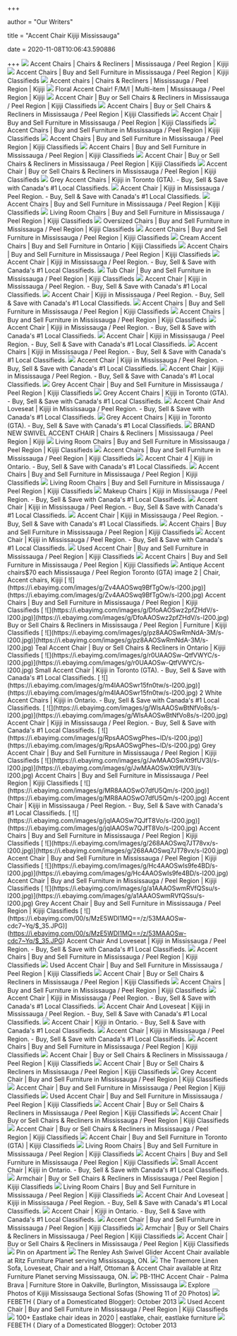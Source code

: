 +++
        
author = "Our Writers"
        
title = "Accent Chair Kijiji Mississauga"
        
date = 2020-11-08T10:06:43.590886
        
+++
[ ![](https://i.ebayimg.com/00/s/NjAwWDgwMA==/z/FMEAAOSw84NfpgSw/$_27.JPG)](https://i.ebayimg.com/00/s/NjAwWDgwMA==/z/FMEAAOSw84NfpgSw/$_27.JPG) Accent Chairs | Chairs & Recliners | Mississauga / Peel Region | Kijiji
[ ![](https://i.ebayimg.com/images/g/xvkAAOSwInxfUuB9/s-l200.jpg)](https://i.ebayimg.com/images/g/xvkAAOSwInxfUuB9/s-l200.jpg) Accent Chairs | Buy and Sell Furniture in Mississauga / Peel Region | Kijiji  Classifieds
[ ![](https://i.ebayimg.com/00/s/MTIwMFgxNjAw/z/kV4AAOSwyiZfpaXD/$_27.JPG)](https://i.ebayimg.com/00/s/MTIwMFgxNjAw/z/kV4AAOSwyiZfpaXD/$_27.JPG) Accent chairs | Chairs & Recliners | Mississauga / Peel Region | Kijiji
[ ![](https://i.ebayimg.com/00/s/ODAwWDYwMA==/z/4YMAAOSwPLhff9xI/$_20.PNG)](https://i.ebayimg.com/00/s/ODAwWDYwMA==/z/4YMAAOSwPLhff9xI/$_20.PNG) Floral Accent Chair! F/M/I | Multi-item | Mississauga / Peel Region | Kijiji
[ ![](https://i.ebayimg.com/images/g/ME4AAOSw2dlfQw6U/s-l200.jpg)](https://i.ebayimg.com/images/g/ME4AAOSw2dlfQw6U/s-l200.jpg) Accent Chair | Buy or Sell Chairs & Recliners in Mississauga / Peel Region  | Kijiji Classifieds
[ ![](https://i.ebayimg.com/images/g/pFUAAOSwtbBew~sO/s-l200.jpg)](https://i.ebayimg.com/images/g/pFUAAOSwtbBew~sO/s-l200.jpg) Accent Chairs | Buy or Sell Chairs & Recliners in Mississauga / Peel Region  | Kijiji Classifieds
[ ![](https://i.ebayimg.com/images/g/3G0AAOSwS1NexEER/s-l200.jpg)](https://i.ebayimg.com/images/g/3G0AAOSwS1NexEER/s-l200.jpg) Accent Chair | Buy and Sell Furniture in Mississauga / Peel Region | Kijiji  Classifieds
[ ![](https://i.ebayimg.com/images/g/2rsAAOSwcAVfUrby/s-l200.jpg)](https://i.ebayimg.com/images/g/2rsAAOSwcAVfUrby/s-l200.jpg) Accent Chairs | Buy and Sell Furniture in Mississauga / Peel Region | Kijiji  Classifieds
[ ![](https://i.ebayimg.com/images/g/dr4AAOSwlGxfELeF/s-l200.jpg)](https://i.ebayimg.com/images/g/dr4AAOSwlGxfELeF/s-l200.jpg) Accent Chairs | Buy and Sell Furniture in Mississauga / Peel Region | Kijiji  Classifieds
[ ![](https://i.ebayimg.com/images/g/TRIAAOSwMrxfUFgC/s-l200.jpg)](https://i.ebayimg.com/images/g/TRIAAOSwMrxfUFgC/s-l200.jpg) Accent Chairs | Buy and Sell Furniture in Mississauga / Peel Region | Kijiji  Classifieds
[ ![](https://i.ebayimg.com/images/g/8tMAAOSw4w9fQtl9/s-l200.jpg)](https://i.ebayimg.com/images/g/8tMAAOSw4w9fQtl9/s-l200.jpg) Accent Chair | Buy or Sell Chairs & Recliners in Mississauga / Peel Region  | Kijiji Classifieds
[ ![](https://i.ebayimg.com/images/g/0~AAAOSwyN5fQtXC/s-l200.jpg)](https://i.ebayimg.com/images/g/0~AAAOSwyN5fQtXC/s-l200.jpg) Accent Chair | Buy or Sell Chairs & Recliners in Mississauga / Peel Region  | Kijiji Classifieds
[ ![](https://i.ebayimg.com/00/s/MTYwMFgxMjAw/z/edUAAOSw2Xtd3ySq/$_35.JPG)](https://i.ebayimg.com/00/s/MTYwMFgxMjAw/z/edUAAOSw2Xtd3ySq/$_35.JPG) Grey Accent Chairs | Kijiji in Toronto (GTA). - Buy, Sell & Save with  Canada's #1 Local Classifieds.
[ ![](https://i.ebayimg.com/images/g/0wAAAOSwMKxfVo5Y/s-l200.jpg)](https://i.ebayimg.com/images/g/0wAAAOSwMKxfVo5Y/s-l200.jpg) Accent Chair | Kijiji in Mississauga / Peel Region. - Buy, Sell & Save with  Canada's #1 Local Classifieds.
[ ![](https://i.ebayimg.com/images/g/DK0AAOSw~LVfBxNE/s-l200.jpg)](https://i.ebayimg.com/images/g/DK0AAOSw~LVfBxNE/s-l200.jpg) Accent Chairs | Buy and Sell Furniture in Mississauga / Peel Region | Kijiji  Classifieds
[ ![](https://i.ebayimg.com/images/g/MzgAAOSwndRfATBN/s-l200.jpg)](https://i.ebayimg.com/images/g/MzgAAOSwndRfATBN/s-l200.jpg) Living Room Chairs | Buy and Sell Furniture in Mississauga / Peel Region |  Kijiji Classifieds
[ ![](https://i.ebayimg.com/00/s/MTYwMFgxMjAw/z/-FEAAOSwLWBeAZgd/$_35.JPG)](https://i.ebayimg.com/00/s/MTYwMFgxMjAw/z/-FEAAOSwLWBeAZgd/$_35.JPG) Oversized Chairs | Buy and Sell Furniture in Mississauga / Peel Region |  Kijiji Classifieds
[ ![](https://i.ebayimg.com/00/s/NDAwWDQwMA==/z/Z0YAAOSw7URfUWsE/$_2.JPG)](https://i.ebayimg.com/00/s/NDAwWDQwMA==/z/Z0YAAOSw7URfUWsE/$_2.JPG) Accent Chairs | Buy and Sell Furniture in Mississauga / Peel Region | Kijiji  Classifieds
[ ![](https://i.ebayimg.com/images/g/yOoAAOSwCdRev643/s-l200.jpg)](https://i.ebayimg.com/images/g/yOoAAOSwCdRev643/s-l200.jpg) Cream Accent Chairs | Buy and Sell Furniture in Ontario | Kijiji Classifieds
[ ![](https://i.ebayimg.com/images/g/mHMAAOSwvltfUjBc/s-l200.jpg)](https://i.ebayimg.com/images/g/mHMAAOSwvltfUjBc/s-l200.jpg) Accent Chairs | Buy and Sell Furniture in Mississauga / Peel Region | Kijiji  Classifieds
[ ![](https://i.ebayimg.com/images/g/UpQAAOSwbuFfVuf5/s-l200.jpg)](https://i.ebayimg.com/images/g/UpQAAOSwbuFfVuf5/s-l200.jpg) Accent Chair | Kijiji in Mississauga / Peel Region. - Buy, Sell & Save with  Canada's #1 Local Classifieds.
[ ![](https://i.ebayimg.com/images/g/ms8AAOSwIZZfi2Vo/s-l200.jpg)](https://i.ebayimg.com/images/g/ms8AAOSwIZZfi2Vo/s-l200.jpg) Tub Chair | Buy and Sell Furniture in Mississauga / Peel Region | Kijiji  Classifieds
[ ![](https://i.ebayimg.com/images/g/r6cAAOSwfzRfVueb/s-l200.jpg)](https://i.ebayimg.com/images/g/r6cAAOSwfzRfVueb/s-l200.jpg) Accent Chair | Kijiji in Mississauga / Peel Region. - Buy, Sell & Save with  Canada's #1 Local Classifieds.
[ ![](https://i.ebayimg.com/images/g/J2oAAOSw~ANfV8IB/s-l200.jpg)](https://i.ebayimg.com/images/g/J2oAAOSw~ANfV8IB/s-l200.jpg) Accent Chair | Kijiji in Mississauga / Peel Region. - Buy, Sell & Save with  Canada's #1 Local Classifieds.
[ ![](https://i.ebayimg.com/images/g/S4IAAOSw9YdfT9Z6/s-l200.jpg)](https://i.ebayimg.com/images/g/S4IAAOSw9YdfT9Z6/s-l200.jpg) Accent Chairs | Buy and Sell Furniture in Mississauga / Peel Region | Kijiji  Classifieds
[ ![](https://i.ebayimg.com/images/g/XRkAAOSw~~NcyOot/s-l200.jpg)](https://i.ebayimg.com/images/g/XRkAAOSw~~NcyOot/s-l200.jpg) Accent Chairs | Buy and Sell Furniture in Mississauga / Peel Region | Kijiji  Classifieds
[ ![](https://i.ebayimg.com/images/g/kvkAAOSwcAFfVkgk/s-l200.jpg)](https://i.ebayimg.com/images/g/kvkAAOSwcAFfVkgk/s-l200.jpg) Accent Chair | Kijiji in Mississauga / Peel Region. - Buy, Sell & Save with  Canada's #1 Local Classifieds.
[ ![](https://i.ebayimg.com/images/g/T4YAAOSw3nJfVvea/s-l200.jpg)](https://i.ebayimg.com/images/g/T4YAAOSw3nJfVvea/s-l200.jpg) Accent Chair | Kijiji in Mississauga / Peel Region. - Buy, Sell & Save with  Canada's #1 Local Classifieds.
[ ![](https://i.ebayimg.com/images/g/nAMAAOSw-6xfV3HP/s-l200.jpg)](https://i.ebayimg.com/images/g/nAMAAOSw-6xfV3HP/s-l200.jpg) Accent Chairs | Kijiji in Mississauga / Peel Region. - Buy, Sell & Save  with Canada's #1 Local Classifieds.
[ ![](https://i.ebayimg.com/images/g/4OYAAOSwnzNfVEI7/s-l200.jpg)](https://i.ebayimg.com/images/g/4OYAAOSwnzNfVEI7/s-l200.jpg) Accent Chair | Kijiji in Mississauga / Peel Region. - Buy, Sell & Save with  Canada's #1 Local Classifieds.
[ ![](https://i.ebayimg.com/images/g/h4cAAOSwF9FfVAIm/s-l200.jpg)](https://i.ebayimg.com/images/g/h4cAAOSwF9FfVAIm/s-l200.jpg) Accent Chair | Kijiji in Mississauga / Peel Region. - Buy, Sell & Save with  Canada's #1 Local Classifieds.
[ ![](https://i.ebayimg.com/images/g/FGIAAOSwVexfRI0k/s-l200.jpg)](https://i.ebayimg.com/images/g/FGIAAOSwVexfRI0k/s-l200.jpg) Grey Accent Chair | Buy and Sell Furniture in Mississauga / Peel Region |  Kijiji Classifieds
[ ![](https://i.ebayimg.com/00/s/MTIwMFgxNjAw/z/Hz4AAOSweahd3eFB/$_35.JPG)](https://i.ebayimg.com/00/s/MTIwMFgxNjAw/z/Hz4AAOSweahd3eFB/$_35.JPG) Grey Accent Chairs | Kijiji in Toronto (GTA). - Buy, Sell & Save with  Canada's #1 Local Classifieds.
[ ![](https://i.ebayimg.com/00/s/MzAwWDMwMA==/z/xSEAAOSw1EJc6shr/$_35.JPG)](https://i.ebayimg.com/00/s/MzAwWDMwMA==/z/xSEAAOSw1EJc6shr/$_35.JPG) Accent Chair And Loveseat | Kijiji in Mississauga / Peel Region. - Buy,  Sell & Save with Canada's #1 Local Classifieds.
[ ![](https://i.ebayimg.com/00/s/MTIwMFgxNjAw/z/zbwAAOSwvW9d3eIy/$_35.JPG)](https://i.ebayimg.com/00/s/MTIwMFgxNjAw/z/zbwAAOSwvW9d3eIy/$_35.JPG) Grey Accent Chairs | Kijiji in Toronto (GTA). - Buy, Sell & Save with  Canada's #1 Local Classifieds.
[ ![](https://i.ebayimg.com/00/s/ODAwWDgwMA==/z/OH0AAOSwAjVfpg7R/$_27.JPG)](https://i.ebayimg.com/00/s/ODAwWDgwMA==/z/OH0AAOSwAjVfpg7R/$_27.JPG) BRAND NEW SWIVEL ACCENT CHAIR | Chairs & Recliners | Mississauga / Peel  Region | Kijiji
[ ![](https://i.ebayimg.com/images/g/6BkAAOSwSmxfAnyC/s-l200.jpg)](https://i.ebayimg.com/images/g/6BkAAOSwSmxfAnyC/s-l200.jpg) Living Room Chairs | Buy and Sell Furniture in Mississauga / Peel Region |  Kijiji Classifieds
[ ![](https://i.ebayimg.com/images/g/CuQAAOSwhNFfBL1M/s-l200.jpg)](https://i.ebayimg.com/images/g/CuQAAOSwhNFfBL1M/s-l200.jpg) Accent Chairs | Buy and Sell Furniture in Mississauga / Peel Region | Kijiji  Classifieds
[ ![](https://i.ebayimg.com/images/g/oJsAAOSwQDlfUsCF/s-l200.jpg)](https://i.ebayimg.com/images/g/oJsAAOSwQDlfUsCF/s-l200.jpg) Accent Chair 4 | Kijiji in Ontario. - Buy, Sell & Save with Canada's #1  Local Classifieds.
[ ![](https://i.ebayimg.com/images/g/QTYAAOSwfERfTvHq/s-l200.jpg)](https://i.ebayimg.com/images/g/QTYAAOSwfERfTvHq/s-l200.jpg) Accent Chairs | Buy and Sell Furniture in Mississauga / Peel Region | Kijiji  Classifieds
[ ![](https://i.ebayimg.com/images/g/sXUAAOSw67RfAQhH/s-l200.jpg)](https://i.ebayimg.com/images/g/sXUAAOSw67RfAQhH/s-l200.jpg) Living Room Chairs | Buy and Sell Furniture in Mississauga / Peel Region |  Kijiji Classifieds
[ ![](https://i.ebayimg.com/images/g/Xc8AAOSwQGteUCTG/s-l300.jpg)](https://i.ebayimg.com/images/g/Xc8AAOSwQGteUCTG/s-l300.jpg) Makeup Chairs | Kijiji in Mississauga / Peel Region. - Buy, Sell & Save  with Canada's #1 Local Classifieds.
[ ![](https://i.ebayimg.com/images/g/XD0AAOSwLtdfDPvH/s-l200.jpg)](https://i.ebayimg.com/images/g/XD0AAOSwLtdfDPvH/s-l200.jpg) Accent Chair | Kijiji in Mississauga / Peel Region. - Buy, Sell & Save with  Canada's #1 Local Classifieds.
[ ![](https://i.ebayimg.com/images/g/-8MAAOSwumNfVqZG/s-l200.jpg)](https://i.ebayimg.com/images/g/-8MAAOSwumNfVqZG/s-l200.jpg) Accent Chair | Kijiji in Mississauga / Peel Region. - Buy, Sell & Save with  Canada's #1 Local Classifieds.
[ ![](https://i.ebayimg.com/images/g/GZgAAOSw7xlfTtxm/s-l200.jpg)](https://i.ebayimg.com/images/g/GZgAAOSw7xlfTtxm/s-l200.jpg) Accent Chairs | Buy and Sell Furniture in Mississauga / Peel Region | Kijiji  Classifieds
[ ![](https://i.ebayimg.com/images/g/2dcAAOSw955fVRXt/s-l200.jpg)](https://i.ebayimg.com/images/g/2dcAAOSw955fVRXt/s-l200.jpg) Accent Chair | Kijiji in Mississauga / Peel Region. - Buy, Sell & Save with  Canada's #1 Local Classifieds.
[ ![](https://i.ebayimg.com/images/g/5yAAAOSwTC5flbeW/s-l200.jpg)](https://i.ebayimg.com/images/g/5yAAAOSwTC5flbeW/s-l200.jpg) Used Accent Chair | Buy and Sell Furniture in Mississauga / Peel Region |  Kijiji Classifieds
[ ![](https://i.ebayimg.com/00/s/NDAwWDQwMA==/z/ELcAAOSwZDlfUWDr/$_2.JPG)](https://i.ebayimg.com/00/s/NDAwWDQwMA==/z/ELcAAOSwZDlfUWDr/$_2.JPG) Accent Chairs | Buy and Sell Furniture in Mississauga / Peel Region | Kijiji  Classifieds
[ ![](https://i.pinimg.com/originals/d5/08/9c/d5089c3befd696d5ba5dc3196872e200.jpg)](https://i.pinimg.com/originals/d5/08/9c/d5089c3befd696d5ba5dc3196872e200.jpg) Antique Accent chairs$70 each Mississauga / Peel Region Toronto (GTA) image  2 | Chair, Accent chairs, Kijiji
[ ![](https://i.ebayimg.com/images/g/Zv4AAOSwq9BfTgOw/s-l200.jpg)](https://i.ebayimg.com/images/g/Zv4AAOSwq9BfTgOw/s-l200.jpg) Accent Chairs | Buy and Sell Furniture in Mississauga / Peel Region | Kijiji  Classifieds
[ ![](https://i.ebayimg.com/images/g/DfoAAOSwz2pfZHdV/s-l200.jpg)](https://i.ebayimg.com/images/g/DfoAAOSwz2pfZHdV/s-l200.jpg) Buy or Sell Chairs & Recliners in Mississauga / Peel Region | Furniture |  Kijiji Classifieds
[ ![](https://i.ebayimg.com/images/g/pz8AAOSwRmNdA-3M/s-l200.jpg)](https://i.ebayimg.com/images/g/pz8AAOSwRmNdA-3M/s-l200.jpg) Teal Accent Chair | Buy or Sell Chairs & Recliners in Ontario | Kijiji  Classifieds
[ ![](https://i.ebayimg.com/images/g/r0UAAOSw-QtfVWYC/s-l200.jpg)](https://i.ebayimg.com/images/g/r0UAAOSw-QtfVWYC/s-l200.jpg) Small Accent Chair | Kijiji in Toronto (GTA). - Buy, Sell & Save with  Canada's #1 Local Classifieds.
[ ![](https://i.ebayimg.com/images/g/m4IAAOSwr15fn0tw/s-l200.jpg)](https://i.ebayimg.com/images/g/m4IAAOSwr15fn0tw/s-l200.jpg) 2 White Accent Chairs | Kijiji in Ontario. - Buy, Sell & Save with Canada's  #1 Local Classifieds.
[ ![](https://i.ebayimg.com/images/g/WlsAAOSwBtNfVo8s/s-l200.jpg)](https://i.ebayimg.com/images/g/WlsAAOSwBtNfVo8s/s-l200.jpg) Accent Chair | Kijiji in Mississauga / Peel Region. - Buy, Sell & Save with  Canada's #1 Local Classifieds.
[ ![](https://i.ebayimg.com/images/g/RpsAAOSwgPhes~ID/s-l200.jpg)](https://i.ebayimg.com/images/g/RpsAAOSwgPhes~ID/s-l200.jpg) Grey Accent Chair | Buy and Sell Furniture in Mississauga / Peel Region |  Kijiji Classifieds
[ ![](https://i.ebayimg.com/images/g/JwMAAOSwXt9fUV3I/s-l200.jpg)](https://i.ebayimg.com/images/g/JwMAAOSwXt9fUV3I/s-l200.jpg) Accent Chairs | Buy and Sell Furniture in Mississauga / Peel Region | Kijiji  Classifieds
[ ![](https://i.ebayimg.com/images/g/MR8AAOSwO7dfU5Qm/s-l200.jpg)](https://i.ebayimg.com/images/g/MR8AAOSwO7dfU5Qm/s-l200.jpg) Accent Chair | Kijiji in Mississauga / Peel Region. - Buy, Sell & Save with  Canada's #1 Local Classifieds.
[ ![](https://i.ebayimg.com/images/g/jqIAAOSw7QJfT8Vo/s-l200.jpg)](https://i.ebayimg.com/images/g/jqIAAOSw7QJfT8Vo/s-l200.jpg) Accent Chairs | Buy and Sell Furniture in Mississauga / Peel Region | Kijiji  Classifieds
[ ![](https://i.ebayimg.com/images/g/268AAOSwq7JT78vx/s-l200.jpg)](https://i.ebayimg.com/images/g/268AAOSwq7JT78vx/s-l200.jpg) Accent Chair | Buy and Sell Furniture in Mississauga / Peel Region | Kijiji  Classifieds
[ ![](https://i.ebayimg.com/images/g/Hc4AAOSwIs9fe4BD/s-l200.jpg)](https://i.ebayimg.com/images/g/Hc4AAOSwIs9fe4BD/s-l200.jpg) Accent Chair | Buy and Sell Furniture in Mississauga / Peel Region | Kijiji  Classifieds
[ ![](https://i.ebayimg.com/images/g/a1AAAOSwmRVfQSsu/s-l200.jpg)](https://i.ebayimg.com/images/g/a1AAAOSwmRVfQSsu/s-l200.jpg) Grey Accent Chair | Buy and Sell Furniture in Mississauga / Peel Region |  Kijiji Classifieds
[ ![](https://i.ebayimg.com/00/s/MzE5WDI1MQ==/z/53MAAOSw-cdc7~Yq/$_35.JPG)](https://i.ebayimg.com/00/s/MzE5WDI1MQ==/z/53MAAOSw-cdc7~Yq/$_35.JPG) Accent Chair And Loveseat | Kijiji in Mississauga / Peel Region. - Buy,  Sell & Save with Canada's #1 Local Classifieds.
[ ![](https://i.ebayimg.com/images/g/uvEAAOSwzkVfTpFz/s-l200.jpg)](https://i.ebayimg.com/images/g/uvEAAOSwzkVfTpFz/s-l200.jpg) Accent Chairs | Buy and Sell Furniture in Mississauga / Peel Region | Kijiji  Classifieds
[ ![](https://i.ebayimg.com/images/g/rUEAAOSw04dfX85L/s-l200.jpg)](https://i.ebayimg.com/images/g/rUEAAOSw04dfX85L/s-l200.jpg) Used Accent Chair | Buy and Sell Furniture in Mississauga / Peel Region |  Kijiji Classifieds
[ ![](https://i.ebayimg.com/images/g/x24AAOSwwH5fPIaS/s-l200.jpg)](https://i.ebayimg.com/images/g/x24AAOSwwH5fPIaS/s-l200.jpg) Accent Chair | Buy or Sell Chairs & Recliners in Mississauga / Peel Region  | Kijiji Classifieds
[ ![](https://i.ebayimg.com/images/g/WZYAAOSwybZfUNkq/s-l200.jpg)](https://i.ebayimg.com/images/g/WZYAAOSwybZfUNkq/s-l200.jpg) Accent Chairs | Buy and Sell Furniture in Mississauga / Peel Region | Kijiji  Classifieds
[ ![](https://i.ebayimg.com/images/g/r0sAAOSwAadfVwxu/s-l200.jpg)](https://i.ebayimg.com/images/g/r0sAAOSwAadfVwxu/s-l200.jpg) Accent Chair | Kijiji in Mississauga / Peel Region. - Buy, Sell & Save with  Canada's #1 Local Classifieds.
[ ![](https://i.ebayimg.com/00/s/NTI4WDgwMA==/z/DQ0AAOSwwQVc6sp-/$_35.JPG)](https://i.ebayimg.com/00/s/NTI4WDgwMA==/z/DQ0AAOSwwQVc6sp-/$_35.JPG) Accent Chair And Loveseat | Kijiji in Mississauga / Peel Region. - Buy,  Sell & Save with Canada's #1 Local Classifieds.
[ ![](https://i.ebayimg.com/images/g/EVoAAOSwCrtcq~9e/s-l200.jpg)](https://i.ebayimg.com/images/g/EVoAAOSwCrtcq~9e/s-l200.jpg) Accent Chair | Kijiji in Ontario. - Buy, Sell & Save with Canada's #1 Local  Classifieds.
[ ![](https://i.ebayimg.com/images/g/YcIAAOSwNKdfV~8R/s-l200.jpg)](https://i.ebayimg.com/images/g/YcIAAOSwNKdfV~8R/s-l200.jpg) Accent Chair | Kijiji in Mississauga / Peel Region. - Buy, Sell & Save with  Canada's #1 Local Classifieds.
[ ![](https://i.ebayimg.com/00/s/NDAwWDQwMA==/z/a9UAAOSwMXxfUWqo/$_2.JPG)](https://i.ebayimg.com/00/s/NDAwWDQwMA==/z/a9UAAOSwMXxfUWqo/$_2.JPG) Accent Chairs | Buy and Sell Furniture in Mississauga / Peel Region | Kijiji  Classifieds
[ ![](https://i.ebayimg.com/images/g/c~EAAOSwxJNfO-S-/s-l200.jpg)](https://i.ebayimg.com/images/g/c~EAAOSwxJNfO-S-/s-l200.jpg) Accent Chair | Buy or Sell Chairs & Recliners in Mississauga / Peel Region  | Kijiji Classifieds
[ ![](https://i.ebayimg.com/images/g/7nEAAOSwwQBfQnmr/s-l200.jpg)](https://i.ebayimg.com/images/g/7nEAAOSwwQBfQnmr/s-l200.jpg) Accent Chair | Buy or Sell Chairs & Recliners in Mississauga / Peel Region  | Kijiji Classifieds
[ ![](https://i.ebayimg.com/images/g/XLwAAOSwbHRfKZhG/s-l200.jpg)](https://i.ebayimg.com/images/g/XLwAAOSwbHRfKZhG/s-l200.jpg) Grey Accent Chair | Buy and Sell Furniture in Mississauga / Peel Region |  Kijiji Classifieds
[ ![](https://i.ebayimg.com/images/g/uVEAAOSwbGdfZTjx/s-l200.jpg)](https://i.ebayimg.com/images/g/uVEAAOSwbGdfZTjx/s-l200.jpg) Accent Chair | Buy and Sell Furniture in Mississauga / Peel Region | Kijiji  Classifieds
[ ![](https://i.ebayimg.com/images/g/MmEAAOSwFK1fdrPZ/s-l200.jpg)](https://i.ebayimg.com/images/g/MmEAAOSwFK1fdrPZ/s-l200.jpg) Used Accent Chair | Buy and Sell Furniture in Mississauga / Peel Region |  Kijiji Classifieds
[ ![](https://i.ebayimg.com/images/g/7FkAAOSwqY5fN~7V/s-l200.jpg)](https://i.ebayimg.com/images/g/7FkAAOSwqY5fN~7V/s-l200.jpg) Accent Chair | Buy or Sell Chairs & Recliners in Mississauga / Peel Region  | Kijiji Classifieds
[ ![](https://i.ebayimg.com/images/g/AHoAAOSw0DFfQo0w/s-l200.jpg)](https://i.ebayimg.com/images/g/AHoAAOSw0DFfQo0w/s-l200.jpg) Accent Chair | Buy or Sell Chairs & Recliners in Mississauga / Peel Region  | Kijiji Classifieds
[ ![](https://i.ebayimg.com/images/g/PIgAAOSwUqNfQG4J/s-l200.jpg)](https://i.ebayimg.com/images/g/PIgAAOSwUqNfQG4J/s-l200.jpg) Accent Chair | Buy or Sell Chairs & Recliners in Mississauga / Peel Region  | Kijiji Classifieds
[ ![](https://i.ebayimg.com/images/g/gJIAAOSwAfFfAcZe/s-l200.jpg)](https://i.ebayimg.com/images/g/gJIAAOSwAfFfAcZe/s-l200.jpg) Accent Chair | Buy and Sell Furniture in Toronto (GTA) | Kijiji Classifieds
[ ![](https://i.ebayimg.com/images/g/R6wAAOSwuRpe-O5H/s-l200.jpg)](https://i.ebayimg.com/images/g/R6wAAOSwuRpe-O5H/s-l200.jpg) Living Room Chairs | Buy and Sell Furniture in Mississauga / Peel Region |  Kijiji Classifieds
[ ![](https://i.ebayimg.com/images/g/8coAAOSwd4NeuWUG/s-l200.jpg)](https://i.ebayimg.com/images/g/8coAAOSwd4NeuWUG/s-l200.jpg) Accent Chairs | Buy and Sell Furniture in Mississauga / Peel Region | Kijiji  Classifieds
[ ![](https://i.ebayimg.com/00/s/ODAwWDYwMA==/z/PKUAAOSw19JeBluY/$_35.JPG)](https://i.ebayimg.com/00/s/ODAwWDYwMA==/z/PKUAAOSw19JeBluY/$_35.JPG) Small Accent Chair | Kijiji in Ontario. - Buy, Sell & Save with Canada's #1  Local Classifieds.
[ ![](https://i.ebayimg.com/images/g/CqEAAOSwRn9dzagm/s-l200.jpg)](https://i.ebayimg.com/images/g/CqEAAOSwRn9dzagm/s-l200.jpg) Armchair | Buy or Sell Chairs & Recliners in Mississauga / Peel Region |  Kijiji Classifieds
[ ![](https://i.ebayimg.com/images/g/UQ0AAOSw~SNfAmda/s-l200.jpg)](https://i.ebayimg.com/images/g/UQ0AAOSw~SNfAmda/s-l200.jpg) Living Room Chairs | Buy and Sell Furniture in Mississauga / Peel Region |  Kijiji Classifieds
[ ![](https://i.ebayimg.com/00/s/ODAwWDgwMA==/z/wG8AAOSwB6Bc8Az1/$_35.JPG)](https://i.ebayimg.com/00/s/ODAwWDgwMA==/z/wG8AAOSwB6Bc8Az1/$_35.JPG) Accent Chair And Loveseat | Kijiji in Mississauga / Peel Region. - Buy,  Sell & Save with Canada's #1 Local Classifieds.
[ ![](https://i.ebayimg.com/images/g/OJYAAOSwtzVfUY0h/s-l200.jpg)](https://i.ebayimg.com/images/g/OJYAAOSwtzVfUY0h/s-l200.jpg) Accent Chair | Kijiji in Ontario. - Buy, Sell & Save with Canada's #1 Local  Classifieds.
[ ![](https://i.ebayimg.com/images/g/F1UAAOSwT2Vewwvv/s-l200.jpg)](https://i.ebayimg.com/images/g/F1UAAOSwT2Vewwvv/s-l200.jpg) Accent Chair | Buy and Sell Furniture in Mississauga / Peel Region | Kijiji  Classifieds
[ ![](https://i.ebayimg.com/images/g/X74AAOSw1QxfnvpG/s-l200.jpg)](https://i.ebayimg.com/images/g/X74AAOSw1QxfnvpG/s-l200.jpg) Armchair | Buy or Sell Chairs & Recliners in Mississauga / Peel Region |  Kijiji Classifieds
[ ![](https://i.ebayimg.com/images/g/hE0AAOSw2LFeFq7O/s-l200.jpg)](https://i.ebayimg.com/images/g/hE0AAOSw2LFeFq7O/s-l200.jpg) Accent Chair | Buy or Sell Chairs & Recliners in Mississauga / Peel Region  | Kijiji Classifieds
[ ![](https://i.pinimg.com/474x/91/72/e0/9172e0c67bf0ce42fd038eb0b42b84ff.jpg)](https://i.pinimg.com/474x/91/72/e0/9172e0c67bf0ce42fd038eb0b42b84ff.jpg) Pin on Apartment
[ ![](https://cdn11.bigcommerce.com/s-xwspeeqi8b/images/stencil/1280x1280/products/3638/7987/jpg__25714.1551775379.jpg?c=2)](https://cdn11.bigcommerce.com/s-xwspeeqi8b/images/stencil/1280x1280/products/3638/7987/jpg__25714.1551775379.jpg?c=2) The Renley Ash Swivel Glider Accent Chair available at Ritz Furniture  Planet serving Mississauga, ON.
[ ![](https://cdn11.bigcommerce.com/s-xwspeeqi8b/images/stencil/1280x1280/products/4300/9672/jpg__81293.1551776850.jpg?c=2)](https://cdn11.bigcommerce.com/s-xwspeeqi8b/images/stencil/1280x1280/products/4300/9672/jpg__81293.1551776850.jpg?c=2) The Traemore Linen Sofa, Loveseat, Chair and a Half, Ottoman & Accent Chair  available at Ritz Furniture Planet serving Mississauga, ON.
[ ![](https://www.palmabrava.com/wp-content/uploads/2019/02/HONEYCOMB-ACCENT-CHAIR-blue-velvet-.jpg)](https://www.palmabrava.com/wp-content/uploads/2019/02/HONEYCOMB-ACCENT-CHAIR-blue-velvet-.jpg) PB-11HC Accent Chair - Palma Brava | Furniture Store in Oakville,  Burlington, Mississauga
[ ![](https://www.drawzit.com/wp-content/uploads/2018/04/kijiji-toronto-sofa-chair.jpg)](https://www.drawzit.com/wp-content/uploads/2018/04/kijiji-toronto-sofa-chair.jpg) Explore Photos of Kijiji Mississauga Sectional Sofas (Showing 11 of 20  Photos)
[ ![](http://2.bp.blogspot.com/-1ZNugiTw6Xc/UnAhsbVqSAI/AAAAAAAAZyM/Fva_ynHKHNc/s1600/22.jpg)](http://2.bp.blogspot.com/-1ZNugiTw6Xc/UnAhsbVqSAI/AAAAAAAAZyM/Fva_ynHKHNc/s1600/22.jpg) FEBETH ( Diary of a Domesticated Blogger): October 2013
[ ![](https://i.ebayimg.com/images/g/uU0AAOSwIB9fXi6m/s-l200.jpg)](https://i.ebayimg.com/images/g/uU0AAOSwIB9fXi6m/s-l200.jpg) Used Accent Chair | Buy and Sell Furniture in Mississauga / Peel Region |  Kijiji Classifieds
[ ![](https://i.pinimg.com/236x/18/e8/d7/18e8d738eff8f5ff5da7b30575dcd13a.jpg)](https://i.pinimg.com/236x/18/e8/d7/18e8d738eff8f5ff5da7b30575dcd13a.jpg) 100+ Eastlake chair ideas in 2020 | eastlake, chair, eastlake furniture
[ ![](http://3.bp.blogspot.com/-JX5CZbRz2d4/UnAkB5hNogI/AAAAAAAAZyk/uOE5hssFzNc/s1600/dd.jpg)](http://3.bp.blogspot.com/-JX5CZbRz2d4/UnAkB5hNogI/AAAAAAAAZyk/uOE5hssFzNc/s1600/dd.jpg) FEBETH ( Diary of a Domesticated Blogger): October 2013
